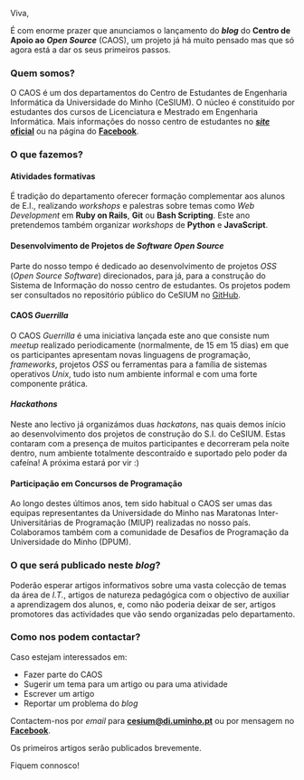 Viva,

É com enorme prazer que anunciamos o lançamento do ***blog*** do **Centro de Apoio ao** ***Open Source*** (CAOS), um projeto já há muito pensado mas que só agora está a dar os seus primeiros passos.

### Quem somos?

O CAOS é um dos departamentos do Centro de Estudantes de Engenharia Informática da Universidade do Minho (CeSIUM). O núcleo é constituído por estudantes dos cursos de Licenciatura e Mestrado em Engenharia Informática. Mais informações do nosso centro de estudantes no [***site*** **oficial**](http://www.cesium.di.uminho.pt/) ou na página do [**Facebook**](https://www.facebook.com/cesiumUM).

### O que fazemos?

#### Atividades formativas

É tradição do departamento oferecer formação complementar aos alunos de E.I., realizando *workshops* e palestras sobre temas como *Web Development* em **Ruby on Rails**, **Git** ou **Bash Scripting**. Este ano pretendemos também organizar *workshops* de **Python** e **JavaScript**.

#### Desenvolvimento de Projetos de *Software Open Source*

Parte do nosso tempo é dedicado ao desenvolvimento de projetos *OSS* (*Open Source Software*) direcionados, para já, para a construção do Sistema de Informação do nosso centro de estudantes. Os projetos podem ser consultados no repositório público do CeSIUM no [GitHub](https://github.com/Cesium).

#### CAOS *Guerrilla*

O CAOS *Guerrilla* é uma iniciativa lançada este ano que consiste num *meetup* realizado periodicamente (normalmente, de 15 em 15 dias) em que os participantes apresentam novas linguagens de programação, *frameworks*, projetos *OSS* ou ferramentas para a família de sistemas operativos *Unix*, tudo isto num ambiente informal e com uma forte componente prática.

#### *Hackathons*

Neste ano lectivo já organizámos duas *hackatons*, nas quais demos início ao desenvolvimento dos projetos de construção do S.I. do CeSIUM.
Estas contaram com a presença de muitos participantes e decorreram pela noite dentro, num ambiente totalmente descontraído e suportado pelo poder da cafeína! A próxima estará por vir :)

#### Participação em Concursos de Programação

Ao longo destes últimos anos, tem sido habitual o CAOS ser umas das equipas representantes da Universidade do Minho nas Maratonas Inter-Universitárias de Programação (MIUP) realizadas no nosso país.
Colaboramos também com a comunidade de Desafios de Programação da Universidade do Minho (DPUM).

### O que será publicado neste *blog*?

Poderão esperar artigos informativos sobre uma vasta colecção de temas da área de *I.T.*, artigos de natureza pedagógica com o objectivo de auxiliar a aprendizagem dos alunos, e, como não poderia deixar de ser, artigos promotores das actividades que vão sendo organizadas pelo departamento.


### Como nos podem contactar?

Caso estejam interessados em:

* Fazer parte do CAOS
* Sugerir um tema para um artigo ou para uma atividade
* Escrever um artigo
* Reportar um problema do *blog*

Contactem-nos por *email* para **cesium@di.uminho.pt** ou por mensagem no [**Facebook**](https://www.facebook.com/cesiumUM).

Os primeiros artigos serão publicados brevemente.

Fiquem connosco!